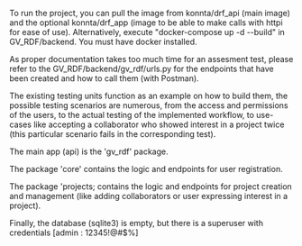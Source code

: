 To run the project, you can pull the image from konnta/drf_api (main image) 
and the optional konnta/drf_app (image to be able to make calls with httpi 
for ease of use).
Alternatively, execute "docker-compose up -d --build" 
in GV_RDF/backend. You must have docker installed.

As proper documentation takes too much time for an assesment test, 
please refer to the GV_RDF/backend/gv_rdf/urls.py for the endpoints 
that have been created and how to call them (with Postman).

The existing testing units function as an example on how to build them, 
the possible testing scenarios are numerous, from the access and permissions 
of the users, to the actual testing of the implemented workflow, to use-cases 
like accepting a collaborator who showed interest in a project twice 
(this particular scenario fails in the corresponding test). 

The main app (api) is the 'gv_rdf' package. 

The package 'core' contains the logic and endpoints for user registration. 

The package 'projects; contains the logic and endpoints for project creation and 
management (like adding collaborators or user expressing interest in a project). 

Finally, the database (sqlite3) is empty, but there is a superuser with credentials [admin : 12345!@#$%]
